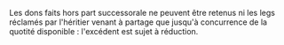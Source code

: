   
 Les dons faits hors part successorale ne peuvent être retenus ni les legs réclamés par l'héritier venant à partage que jusqu'à concurrence de la quotité disponible : l'excédent est sujet à réduction.  

  
